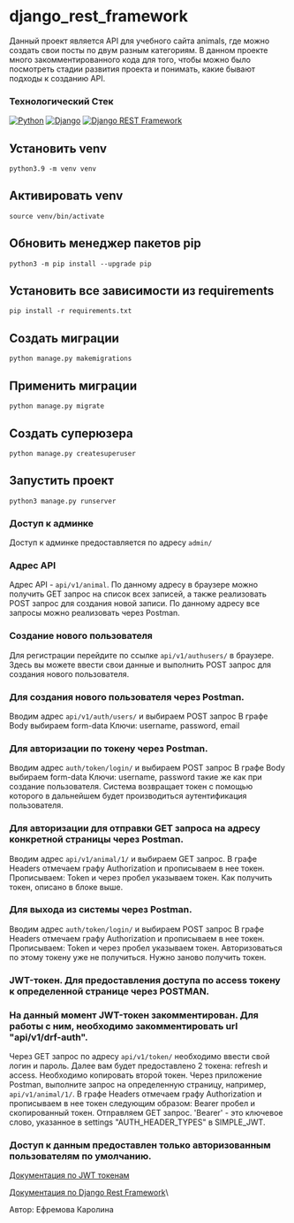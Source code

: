 # django_rest_framework
Данный проект является API для учебного сайта animals, где можно создать свои посты по двум разным категориям. 
В данном проекте много закомментированного кода для того, чтобы можно было посмотреть стадии развития проекта и
понимать, какие бывают подходы к созданию API.  

### Технологический Стек
[![Python](https://img.shields.io/badge/-Python-464646?style=flat&logo=Python&logoColor=56C0C0&color=008080)](https://www.python.org/)
[![Django](https://img.shields.io/badge/-Django-464646?style=flat&logo=Django&logoColor=56C0C0&color=008080)](https://www.djangoproject.com/)
[![Django REST Framework](https://img.shields.io/badge/-Django%20REST%20Framework-464646?style=flat&logo=Django%20REST%20Framework&logoColor=56C0C0&color=008080)](https://www.django-rest-framework.org/)

## Установить venv 
``` python3.9 -m venv venv ```

## Активировать venv 
``` source venv/bin/activate ```

## Обновить менеджер пакетов pip 
``` python3 -m pip install --upgrade pip ```

## Установить все зависимости из requirements 
``` pip install -r requirements.txt ```

## Создать миграции
``` python manage.py makemigrations ```

## Применить миграции
``` python manage.py migrate ```

## Создать суперюзера
``` python manage.py createsuperuser ```

## Запустить проект 
``` python3 manage.py runserver ```


### Доступ к админке
Доступ к админке предоставляется по адресу `admin/`

### Адрес API
Адрес API - `api/v1/animal`. По данному адресу в браузере можно получить GET запрос на список всех записей, а также реализовать POST запрос для создания новой записи. По данному адресу все запросы можно реализовать через Postman. 

### Создание нового пользователя
Для регистрации перейдите по ссылке `api/v1/authusers/` в браузере. Здесь вы можете ввести свои данные и выполнить POST запрос для создания нового пользователя. 

### Для создания нового пользователя через Postman.
Вводим адрес `api/v1/auth/users/` и выбираем POST запрос
В графе Body выбираем form-data
Ключи: username, password, email

### Для авторизации по токену через Postman.
Вводим адрес `auth/token/login/` и выбираем POST запрос
В графе Body выбираем form-data
Ключи: username, password такие же как при создание пользователя.
Система возвращает токен с помощью которого в дальнейшем будет производиться аутентификация пользователя.

### Для авторизации для отправки GET запроса на адресу конкретной страницы через Postman.
Вводим адрес `api/v1/animal/1/` и выбираем GET запрос. 
В графе Headers отмечаем графу Authorization и прописываем в нее токен. Прописываем: Token и через пробел указываем токен. Как получить токен, описано в блоке выше. 

### Для выхода из системы через Postman.
Вводим адрес `auth/token/login/` и выбираем POST запрос
В графе Headers отмечаем графу Authorization и прописываем в нее токен. Прописываем: Token и через пробел указываем токен. Авторизоваться по этому токену уже не получиться. Нужно заново получить токен. 

### JWT-токен. Для предоставления доступа по access токену к определенной странице через POSTMAN.
### На данный момент JWT-токен закомментирован. Для работы с ним, необходимо закомментировать url "api/v1/drf-auth".
Через GET запрос по адресу `api/v1/token/` необходимо ввести свой логин и пароль. Далее вам будет предоставлено 2 токена: refresh и access. Необходимо копировать второй токен. 
Через приложение Postman, выполните запрос на определенную страницу, например, `api/v1/animal/1/`. В графе Headers отмечаем графу Authorization и прописываем в нее токен следующим образом: Bearer пробел и скопированный токен. Отправляем GET запрос. 
'Bearer' - это ключевое слово, указанное в settings "AUTH_HEADER_TYPES" в SIMPLE_JWT.

### Доступ к данным предоставлен только авторизованным пользователям по умолчанию. 

[Документация по JWT токенам](https://django-rest-framework-simplejwt.readthedocs.io/en/latest/index.html)

[Документация по Django Rest Framework](https://www.django-rest-framework.org/)\



Автор: Ефремова Каролина